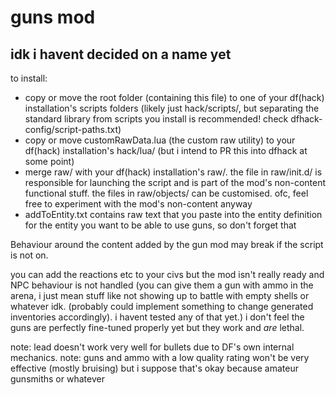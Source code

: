 # guns mod
## idk i havent decided on a name yet

to install:
* copy or move the root folder (containing this file) to one of your df(hack) installation's scripts folders (likely just hack/scripts/, but separating the standard library from scripts you install is recommended! check dfhack-config/script-paths.txt)
* copy or move customRawData.lua (the custom raw utility) to your df(hack) installation's hack/lua/ (but i intend to PR this into dfhack at some point)
* merge raw/ with your df(hack) installation's raw/. the file in raw/init.d/ is responsible for launching the script and is part of the mod's non-content functional stuff. the files in raw/objects/ can be customised. ofc, feel free to experiment with the mod's non-content anyway
* addToEntity.txt contains raw text that you paste into the entity definition for the entity you want to be able to use guns, so don't forget that

Behaviour around the content added by the gun mod may break if the script is not on.

you can add the reactions etc to your civs but the mod isn't really ready and NPC behaviour is not handled (you can give them a gun with ammo in the arena, i just mean stuff like not showing up to battle with empty shells or whatever idk. (probably could implement something to change generated inventories accordingly). i havent tested any of that yet.) i don't feel the guns are perfectly fine-tuned properly yet but they work and *are* lethal.

note: lead doesn't work very well for bullets due to DF's own internal mechanics.
note: guns and ammo with a low quality rating won't be very effective (mostly bruising) but i suppose that's okay because amateur gunsmiths or whatever
